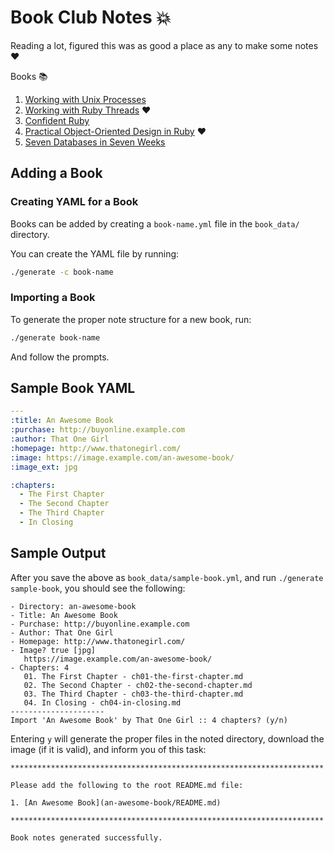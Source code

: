 # Book Club Notes :boom:

Reading a lot, figured this was as good a place as any to make some notes :heart:

Books :books:

1. [Working with Unix Processes](working-with-unix-processes/README.md)
1. [Working with Ruby Threads](working-with-ruby-threads/README.md) :heart:
1. [Confident Ruby](confident-ruby/README.md)
1. [Practical Object-Oriented Design in Ruby](poodr/README.md) :heart:
1. [Seven Databases in Seven Weeks](seven-db-in-seven-weeks/README.md)

## Adding a Book

### Creating YAML for a Book

Books can be added by creating a `book-name.yml` file in the `book_data/` directory. 

You can create the YAML file by running:

```sh
./generate -c book-name
```

### Importing a Book

To generate the proper note structure for a new book, run:

```sh
./generate book-name
```

And follow the prompts.

## Sample Book YAML

```yaml
---
:title: An Awesome Book
:purchase: http://buyonline.example.com
:author: That One Girl
:homepage: http://www.thatonegirl.com/
:image: https://image.example.com/an-awesome-book/
:image_ext: jpg

:chapters:
  - The First Chapter
  - The Second Chapter
  - The Third Chapter
  - In Closing
```

## Sample Output

After you save the above as `book_data/sample-book.yml`, and
run `./generate sample-book`, you should see the following:

```
- Directory: an-awesome-book
- Title: An Awesome Book
- Purchase: http://buyonline.example.com
- Author: That One Girl
- Homepage: http://www.thatonegirl.com/
- Image? true [jpg]
   https://image.example.com/an-awesome-book/
- Chapters: 4
   01. The First Chapter - ch01-the-first-chapter.md
   02. The Second Chapter - ch02-the-second-chapter.md
   03. The Third Chapter - ch03-the-third-chapter.md
   04. In Closing - ch04-in-closing.md
---------------------
Import 'An Awesome Book' by That One Girl :: 4 chapters? (y/n)
```

Entering `y` will generate the proper files in the noted directory,
download the image (if it is valid), and inform you of this task:

```
**********************************************************************

Please add the following to the root README.md file:

1. [An Awesome Book](an-awesome-book/README.md)

**********************************************************************

Book notes generated successfully.
```
